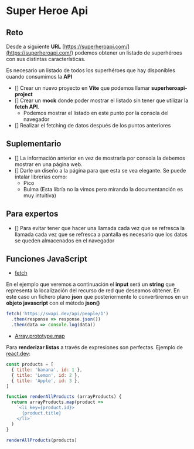 # Super Heroe Api

## Reto

Desde a siguiente __URL__ [https://superheroapi.com/](https://superheroapi.com/) podemos obtener un listado de superhéroes con sus distintas características.

Es necesario un listado de todos los superhéroes que hay disponibles cuando consumimos la __API__

- [] Crear un nuevo proyecto en __Vite__ que podemos llamar __superheroapi-project__
- [] Crear un __mock__ donde poder mostrar el listado sin tener que utilizar la __fetch API__.
  - Podemos mostrar el listado en este punto por la consola del navegador
- [] Realizar el fetching de datos después de los puntos anteriores

## Suplementario

- [] La información anterior en vez de mostrarla por consola la debemos mostrar en una página web.
- [] Darle un diseño a la página para que esta se vea elegante. Se puede intalar librerías como:
  - Pico
  - Bulma (Esta libría no la vimos pero mirando la documentanción es muy intuitiva) 

## Para expertos

- [] Para evitar tener que hacer una llamada cada vez que se refresca la llamada cada vez que se refresca a pantalla es necesario que los datos se queden almacenados en el navegador

## Funciones JavaScript 

- [fetch](https://github.com/webferrol/react-session#fetch)

En el ejemplo que veremos a continuación el __input__ será un __string__ que representa la localización del recurso de red que deseamos obtener. En este caso un fichero plano __json__ que posteriormente lo convertiremos en un __objeto javascript__ con el método __json()__

```js
fetch('https://swapi.dev/api/people/1')
  .then(response => response.json())
  .then(data => console.log(data))
```

- [Array.prototype.map](https://github.com/webferrol/react-session#arrayprototypemap)

Para __renderizar listas__ a través de expresiones son perfectas. Ejemplo de [react.dev](https://es.react.dev/learn#rendering-lists):

```js
const products = [
  { title: 'banana', id: 1 },
  { title: 'Lemon', id: 2 },
  { title: 'Apple', id: 3 },
]

function renderAllProducts (arrayProducts) {
  return arrayProducts.map(product =>
    `<li key={product.id}>
      {product.title}
    </li>`
  )
}

renderAllProducts(products)
```
